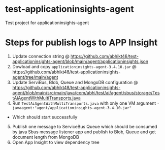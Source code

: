 # test-applicationinsights-agent
Test project for applicationinsights-agent

# Steps for publish logs to APP Insight
1. Update connection string @ https://github.com/abhikt48/test-applicationinsights-agent/blob/main/agent/applicationinsights.json
2. Dowload and copy `applicationinsights-agent-3.4.10.jar` @ https://github.com/abhikt48/test-applicationinsights-agent/tree/main/agent
3. Update ServiBus, Blob, Queue and MongoDB configuration @ https://github.com/abhikt48/test-applicationinsights-agent/blob/main/src/main/java/com/abhi/test/ai/agent/sbus/storage/TestAiAgentWithMultiTransports.java
4. Run `TestAiAgentWithMultiTransports.java` with only one VM argument `-javaagent:"agent/applicationinsights-agent-3.4.10.jar"`
- Which should start successfully
5. Publish one message to ServiceBus Queue which should be consumed by java Sbus message listener app and publish to Blob, Queue and get document length from MongoDB 
4. Open App Insight to view dependency tree
